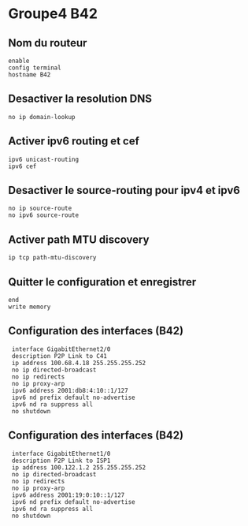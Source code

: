 # Groupe4 B42


## Nom du routeur
```console 
enable
config terminal
hostname B42
```

## Desactiver la resolution DNS
```console 
no ip domain-lookup
```

## Activer ipv6 routing et cef
```console 
ipv6 unicast-routing
ipv6 cef
```

## Desactiver le source-routing pour ipv4 et ipv6
```console 
no ip source-route
no ipv6 source-route
```

## Activer path MTU discovery
```console 
ip tcp path-mtu-discovery
```

## Quitter le configuration et enregistrer
```console 
end
write memory
```

## Configuration des interfaces (B42)
```console 
 interface GigabitEthernet2/0
 description P2P Link to C41
 ip address 100.68.4.18 255.255.255.252
 no ip directed-broadcast
 no ip redirects
 no ip proxy-arp
 ipv6 address 2001:db8:4:10::1/127
 ipv6 nd prefix default no-advertise
 ipv6 nd ra suppress all
 no shutdown
 ```
 
## Configuration des interfaces (B42)
```console 
 interface GigabitEthernet1/0
 description P2P Link to ISP1
 ip address 100.122.1.2 255.255.255.252
 no ip directed-broadcast
 no ip redirects
 no ip proxy-arp
 ipv6 address 2001:19:0:10::1/127
 ipv6 nd prefix default no-advertise
 ipv6 nd ra suppress all
 no shutdown
 ```












